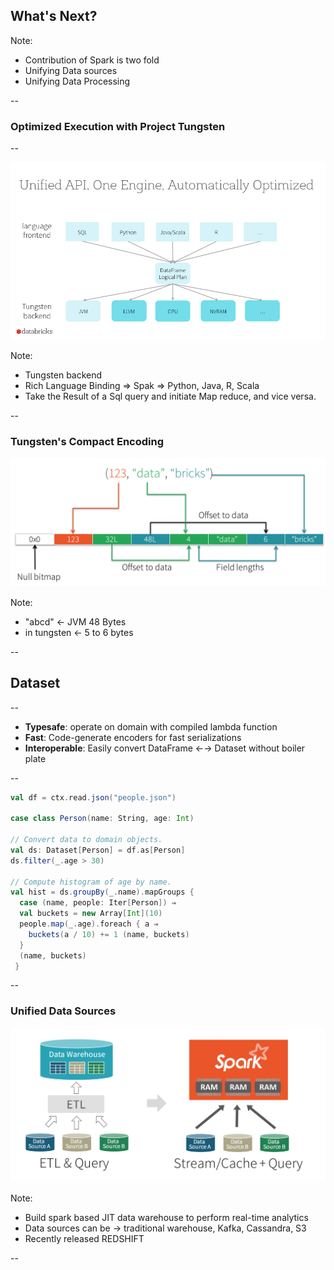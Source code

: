 ## What's Next?


Note: 
- Contribution of Spark is two fold
- Unifying Data sources 
- Unifying Data Processing 

--

### Optimized Execution with Project Tungsten


--

![project-tungsten](img/project-tungsten.png)


Note:
- Tungsten backend
- Rich Language Binding ⇒ Spak ⇒ Python, Java, R, Scala 
- Take the Result of a Sql query and initiate Map reduce, and vice versa. 


--
### Tungsten's Compact Encoding 


![compact encoding](img/compact-encoding.png)

Note: 
- "abcd" ← JVM 48 Bytes 
- in tungsten ← 5  to 6 bytes

--

## Dataset

-- 


- **Typesafe**: operate on domain with compiled lambda function 
- **Fast**: Code-generate encoders for fast serializations
- **Interoperable**: Easily convert DataFrame ←→ Dataset without boiler plate


--

```scala 
val df = ctx.read.json("people.json")

case class Person(name: String, age: Int) 

// Convert data to domain objects.
val ds: Dataset[Person] = df.as[Person] 
ds.filter(_.age > 30)

// Compute histogram of age by name.
val hist = ds.groupBy(_.name).mapGroups { 
  case (name, people: Iter[Person]) ⇒
  val buckets = new Array[Int](10) 
  people.map(_.age).foreach { a ⇒
    buckets(a / 10) += 1 (name, buckets)
  }  
  (name, buckets)
 }

```

--

### Unified Data Sources 


![jit data soources](img/just-in-time-ds.png)

Note: 
- Build spark based JIT data warehouse to perform real-time analytics
- Data sources can be → traditional warehouse, Kafka, Cassandra, S3
- Recently released REDSHIFT 


--